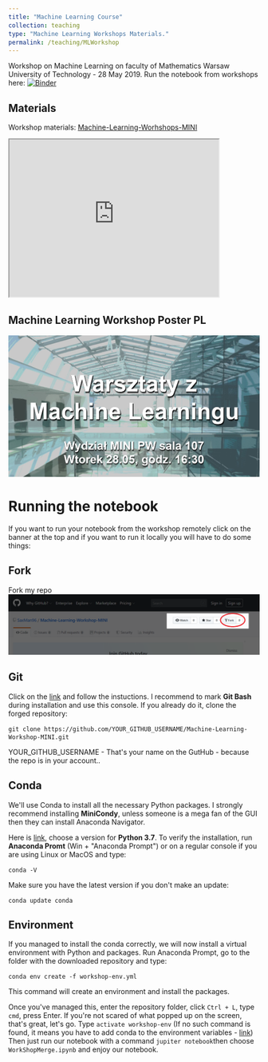 ```yaml
---
title: "Machine Learning Course"
collection: teaching
type: "Machine Learning Workshops Materials."
permalink: /teaching/MLWorkshop
---
```


Workshop on Machine Learning on faculty of Mathematics Warsaw University of Technology - 28 May 2019. Run the notebook from workshops here: [![Binder](https://mybinder.org/badge_logo.svg)](https://mybinder.org/v2/gh/SaxMan96/Machine-Learning-Workshop-MINI/master?filepath=WorkShopMerge.ipynb) 

## Materials

Workshop materials: [Machine-Learning-Worhshops-MINI](https://github.com/SaxMan96/Machine-Learning-Workshop-MINI)

<iframe width="420" height="315"
src="https://www.youtube.com/embed/pKWFBZafuK8?autoplay=1">
</iframe>

## Machine Learning Workshop Poster PL

![Plakat](https://raw.githubusercontent.com/SaxMan96/Machine-Learning-Workshop-MINI/master/plakat.jpg)

# Running the notebook

If you want to run your notebook from the workshop remotely click on the banner at the top and if you want to run it locally you will have to do some things:
## Fork

Fork my repo
![Fork](https://github.com/SaxMan96/Machine-Learning-Workshop-MINI/blob/master/images/Fork.png?raw=true)

## Git

Click on the [link](https://git-scm.com/downloads) and follow the instuctions. I recommend to mark **Git Bash** during installation and use this console. If you already do it, clone the forged repository:

```
git clone https://github.com/YOUR_GITHUB_USERNAME/Machine-Learning-Workshop-MINI.git
```
YOUR_GITHUB_USERNAME - That's your name on the GutHub - because the repo is in your account..

## Conda

We'll use Conda to install all the necessary Python packages. I strongly recommend installing **MiniCondy**, unless someone is a mega fan of the GUI then they can install Anaconda Navigator.

Here is [link](https://docs.conda.io/en/latest/miniconda.html), choose a version for **Python 3.7**. To verify the installation, run **Anaconda Promt** (Win + "Anaconda Prompt") or on a regular console if you are using Linux or MacOS and type:

```
conda -V
```

Make sure you have the latest version if you don't make an update:

```
conda update conda
```

## Environment

If you managed to install the conda correctly, we will now install a virtual environment with Python and packages. Run Anaconda Prompt, go to the folder with the downloaded repository and type:

```
conda env create -f workshop-env.yml
```

This command will create an environment and install the packages.

Once you've managed this, enter the repository folder, click `Ctrl + L`, type `cmd`, press Enter. If you're not scared of what popped up on the screen, that's great, let's go. 
Type ``activate workshop-env`` (If no such command is found, it means you have to add conda to the environment variables - [link](https://stackoverflow.com/questions/44597662/conda-command-is-not-recognized-on-windows-10)) Then just run our notebook with a command `jupiter notebook`then choose `WorkShopMerge.ipynb` and enjoy our notebook.